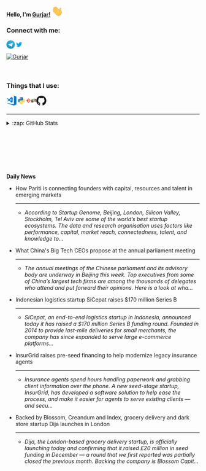 #### Hello, I'm [Gurjar!](https://GurjarKing.github.io) <img src="https://raw.githubusercontent.com/ABSphreak/ABSphreak/master/gifs/Hi.gif" width="30px"></h2>


### Connect with me:

[<img align="left" alt="Gurjar | Telegram" width="22px" src="https://raw.githubusercontent.com/github/explore/80688e429a7d4ef2fca1e82350fe8e3517d3494d/topics/telegram/telegram.png" />][Telegram]
[<img align="left" alt="Gurjar | Twitter" width="22px" src="https://raw.githubusercontent.com/github/explore/80688e429a7d4ef2fca1e82350fe8e3517d3494d/topics/twitter/twitter.png" />][Twitter]
<br >
<br >
<a href="https://github.com/GurjarKing"><img src="https://komarev.com/ghpvc/?username=GurjarKing" alt="Gurjar" /></a> <br />
<br />
<br />
<!-- <br >

![](https://visitor-badge.glitch.me/badge?page_id=GurjarKing)

<br /> -->

### Things that I use:

[<img align="left" alt="Visual Studio Code" width="26px" src="https://raw.githubusercontent.com/github/explore/80688e429a7d4ef2fca1e82350fe8e3517d3494d/topics/visual-studio-code/visual-studio-code.png" />][VSCode]
[<img align="left" alt="Python" width="26px" src="https://raw.githubusercontent.com/github/explore/80688e429a7d4ef2fca1e82350fe8e3517d3494d/topics/python/python.png" />][Python]
[<img align="left" alt="Git" width="26px" src="https://raw.githubusercontent.com/github/explore/80688e429a7d4ef2fca1e82350fe8e3517d3494d/topics/git/git.png" />][Git]
[<img align="left" alt="GitHub" width="26px" src="https://raw.githubusercontent.com/github/explore/78df643247d429f6cc873026c0622819ad797942/topics/github/github.png" />][Github]

<br />
<br />

---
<details>
  <summary>:zap: GitHub Stats</summary>

<img align="left" alt="Gurjar's Github Stats" src="https://github-readme-stats.vercel.app/api?username=GurjarKing&show_icons=true&hide_border=true&count_private=true&include_all_commit=true&theme=algolia" />

</details>

<!-- ### 🔔 My latest tweet
<a href="https://twitter.com/Gurjar_King43" target="_blank">
	<img src="https://github.com/GurjarKing/GurjarKing/raw/master/tweet.png" width="70%" align="center" alt="Click to view on Twitter" title="My latest tweet, as an image"/>
</a> -->
<br>

<pre>

</pre>

<!-- **Quote of the hour:**

{qoth}

~ {qoth_author}
<pre>

</pre> -->
<br>
<pre>


</pre>
<strong>Daily News</strong>
  
  - How Pariti is connecting founders with capital, resources and talent in emerging markets
     <hr/>
     
      - *According to Startup Genome, Beijing, London, Silicon Valley, Stockholm, Tel Aviv are some of the world’s best startup ecosystems. The data and research organisation uses factors like performance, capital, market reach, connectedness, talent, and knowledge to…*
     
  - What China's Big Tech CEOs propose at the annual parliament meeting
      <hr/>
      
      - *The annual meetings of the Chinese parliament and its advisory body are underway in Beijing this week. Top executives from some of China’s largest tech firms are among the thousands of delegates who attend and put forward their opinions. Here is a look at wha…*
      
  - Indonesian logistics startup SiCepat raises $170 million Series B
      <hr/>
      
      - *SiCepat, an end-to-end logistics startup in Indonesia, announced today it has raised a $170 million Series B funding round. Founded in 2014 to provide last-mile deliveries for small merchants, the company has since expanded to serve large e-commerce platforms…*
      
  - InsurGrid raises pre-seed financing to help modernize legacy insurance agents
      <hr/>
      
      - *Insurance agents spend hours handling paperwork and grabbing client information over the phone. A new seed-stage startup, InsurGrid, has developed a software solution to help ease the process, and make it easier for agents to serve existing clients — and secu…*
       
  - Backed by Blossom, Creandum and Index, grocery delivery and dark store startup Dija launches in London
      <hr/>
       
       - *Dija, the London-based grocery delivery startup, is officially launching today and confirming that it raised £20 million in seed funding in December — a round that we first reported was partially closed the previous month. Backing the company is Blossom Capit…*
      

<br />

[VSCode]: https://code.visualstudio.com/
[Python]: https://www.python.org/
[Git]: https://git-scm.com/
[Github]: https://github.com/
[Telegram]: https://t.me/Gurjar_King/
[Twitter]: https://twitter.com/Gurjar_King43/
